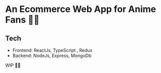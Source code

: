 # An Ecommerce Web App for Anime Fans 🚀🚀

## Tech
* Frontend: ReactJs, TypeScript , Redux
* Backend: NodeJs, Express, MongoDb

WIP 🚧🚧


